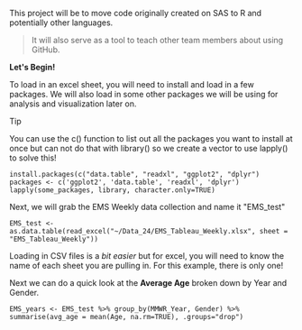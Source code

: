 This project will be to move code originally created on SAS to R and potentially other languages.
>It will also serve as a tool to teach other team members about using GitHub.

**Let's Begin!**

To load in an excel sheet, you will need to install and load in a few packages. We will also load in some other packages we will be using for analysis and visualization later on. 

>[!TIP]
>You can use the c() function to list out all the packages you want to install at once but can not do that with library() so we create a vector to use lapply() to solve this!

`install.packages(c("data.table", "readxl", "ggplot2", "dplyr")`
`packages <- c('ggplot2', 'data.table', 'readxl', 'dplyr')`
`lapply(some_packages, library, character.only=TRUE)`

Next, we will grab the EMS Weekly data collection and name it "EMS_test"

 `EMS_test <- as.data.table(read_excel("~/Data_24/EMS_Tableau_Weekly.xlsx", sheet = "EMS_Tableau_Weekly"))`

Loading in CSV files is a _bit easier_ but for excel, you will need to know the name of each sheet you are pulling in. For this example, there is only one!

Next we can do a quick look at the **Average Age** broken down by Year and Gender. 

`EMS_years <- EMS_test %>% group_by(MMWR_Year, Gender) %>% summarise(avg_age = mean(Age, na.rm=TRUE), .groups="drop")`


